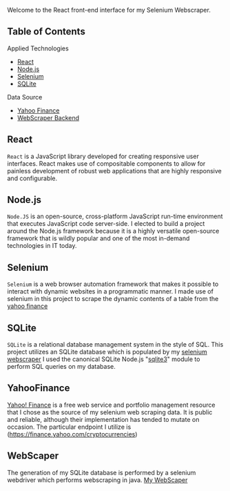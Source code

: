 Welcome to the React front-end interface for my Selenium Webscraper.

## Table of Contents
Applied Technologies
- [React](#react)
- [Node.js](#node.js)
- [Selenium](#selenium)
- [SQLite](#sqlite)

Data Source
- [Yahoo Finance](#YahooFinance)
- [WebScraper Backend](#WebScraper)

## React
`React` is a JavaScript library developed for creating responsive user interfaces.
React makes use of compositable components to allow for painless development of robust web applications that are highly responsive and configurable.

## Node.js
`Node.JS` is an open-source, cross-platform JavaScript run-time environment that executes JavaScript code server-side. I elected to build a project around the Node.js framework because it is a highly versatile open-source framework that is wildly popular and one of the most in-demand technologies in IT today. 

## Selenium
`Selenium` is a web browser automation framework that makes it possible to interact with dynamic websites in a programmatic manner.
I made use of selenium in this project to scrape the dynamic contents of a table from the [yahoo finance](http://finance.yahoo.com/cryptocurrencies) 

## SQLite
`SQLite` is a relational database management system in the style of SQL. This project utilizes an SQLite database which is populated by my [selenium webscraper](#SeleniumScraper)
I used the canonical SQLite Node.js "[sqlite3](http://www.sqlitetutorial.net/sqlite-nodejs/)" module to perform SQL queries on my database.


## YahooFinance
[Yahoo! Finance](finance.yahoo.com) is a free web service and portfolio management resource that I chose as the source of my selenium web scraping data. It is public and reliable, although their implementation has tended to mutate on occasion.
The particular endpoint I utilize is (https://finance.yahoo.com/cryptocurrencies)

## WebScaper
The generation of my SQLite database is performed by a selenium webdriver which performs webscraping in java.
[My WebScaper](https://github.com/fossnik/SeleniumScraper)
